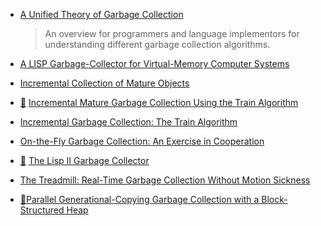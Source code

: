 * [A Unified Theory of Garbage Collection](https://www.cs.cornell.edu/courses/cs6120/2019fa/blog/unified-theory-gc/)
    > An overview for programmers and language implementors for understanding different garbage collection algorithms.
* [A LISP Garbage-Collector for Virtual-Memory Computer Systems](https://www.cs.purdue.edu/homes/hosking/690M/p611-fenichel.pdf)

* [Incremental Collection of Mature Objects](http://pdf.aminer.org/000/465/194/incremental_collection_of_mature_objects.pdf)
* [:scroll:](incremental_mature_garbage_collection_using_the_train_algorithm.pdf) [Incremental Mature Garbage Collection Using the Train Algorithm](https://www.sics.se/~seif/DatalogiII/Book/train.ps)
* [Incremental Garbage Collection: The Train Algorithm](http://www.ssw.uni-linz.ac.at/General/Staff/TW/Wuerthinger05Train.pdf)
* [On-the-Fly Garbage Collection: An Exercise in Cooperation](https://lamport.azurewebsites.net/pubs/garbage.pdf)
* [:scroll:](the_lisp_ii_garbage_collector.pdf) [The Lisp II Garbage Collector](http://www.softwarepreservation.com/projects/LISP/lisp2/TM-3417_500_00_LISP2_GC_Spec.pdf)
* [The Treadmill: Real-Time Garbage Collection Without Motion Sickness](http://plover.com/~mjd/misc/hbaker-archive/NoMotionGC.html)
* [:scroll:](parallel_generational_copying_garbage_collection_with_a_block_structured_heap.pdf)[Parallel Generational-Copying Garbage Collection with a Block-Structured
  Heap](http://simonmar.github.io/bib/papers/parallel-gc.pdf)
